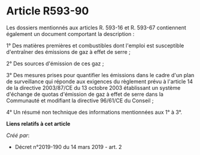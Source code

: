 # Article R593-90

Les dossiers mentionnés aux articles R. 593-16 et R. 593-67 contiennent également un document comportant la description :

1° Des matières premières et combustibles dont l'emploi est susceptible d'entraîner des émissions de gaz à effet de serre ;

2° Des sources d'émission de ces gaz ;

3° Des mesures prises pour quantifier les émissions dans le cadre d'un plan de surveillance qui réponde aux exigences du
règlement prévu à l'article 14 de la directive 2003/87/CE du 13 octobre 2003 établissant un système d'échange de quotas
d'émission de gaz à effet de serre dans la Communauté et modifiant la directive 96/61/CE du Conseil ;

4° Un résumé non technique des informations mentionnées aux 1° à 3°.

**Liens relatifs à cet article**

_Créé par_:

  - Décret n°2019-190 du 14 mars 2019 - art. 2
